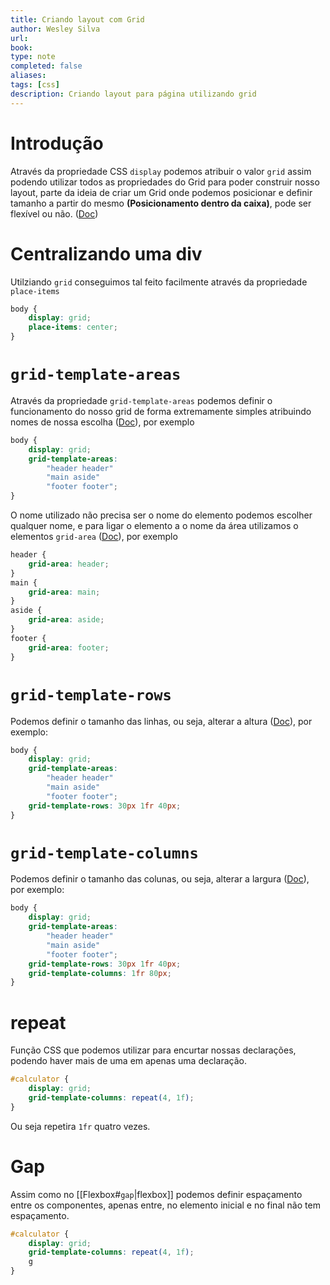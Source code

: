 ```yaml
---
title: Criando layout com Grid
author: Wesley Silva
url:
book:
type: note
completed: false
aliases:
tags: [css]
description: Criando layout para página utilizando grid 
---
```

# Introdução
Através da propriedade CSS `display` podemos atribuir o valor `grid` assim podendo utilizar todos as propriedades do Grid para poder construir nosso layout, parte da ideia de criar um Grid onde podemos posicionar e definir tamanho a partir do mesmo **(Posicionamento dentro da caixa)**, pode ser flexível ou não. ([Doc](https://developer.mozilla.org/pt-BR/docs/Web/CSS/grid))

# Centralizando uma div
Utilziando `grid` conseguimos tal feito facilmente através da propriedade `place-items`

```css
body {
	display: grid;
	place-items: center;
}
```

# `grid-template-areas`
Através da propriedade `grid-template-areas` podemos definir o funcionamento do nosso grid de forma extremamente simples atribuindo nomes de nossa escolha ([Doc](https://developer.mozilla.org/en-US/docs/Web/CSS/grid-template-areas)), por exemplo

```css
body {
	display: grid;
	grid-template-areas:
		"header header"
		"main aside"
		"footer footer";
}
```

O nome utilizado não precisa ser o nome do elemento podemos escolher qualquer nome, e para ligar o elemento a o nome da área utilizamos o elementos `grid-area` ([Doc](https://developer.mozilla.org/en-US/docs/Glossary/Grid_Areas)), por exemplo

```css
header {
	grid-area: header;
}
main {
	grid-area: main;
}
aside {
	grid-area: aside;
}
footer {
	grid-area: footer;
}
```

# `grid-template-rows`
Podemos definir o tamanho das linhas, ou seja, alterar a altura ([Doc](https://developer.mozilla.org/pt-BR/docs/Web/CSS/grid-template-rows)), por exemplo:

```css
body {
	display: grid;
	grid-template-areas:
		"header header"
		"main aside"
		"footer footer";
	grid-template-rows: 30px 1fr 40px;
}
```

# `grid-template-columns`
Podemos definir o tamanho das colunas, ou seja, alterar a largura ([Doc](https://developer.mozilla.org/en-US/docs/Web/CSS/grid-template-columns)), por exemplo:

```css
body {
	display: grid;
	grid-template-areas:
		"header header"
		"main aside"
		"footer footer";
	grid-template-rows: 30px 1fr 40px;
	grid-template-columns: 1fr 80px;
}
```

# repeat
Função CSS que podemos utilizar para encurtar nossas declarações, podendo haver mais de uma em apenas uma declaração.

```css
#calculator {
	display: grid;
	grid-template-columns: repeat(4, 1f);
}
```

Ou seja repetira `1fr` quatro vezes.

# Gap
Assim como no [[Flexbox#`gap`|flexbox]] podemos definir espaçamento entre os componentes, apenas entre, no elemento inicial e no final não tem espaçamento.

```css
#calculator {
	display: grid;
	grid-template-columns: repeat(4, 1f);
	g
}
```